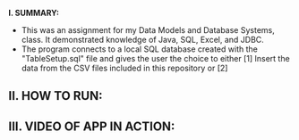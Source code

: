<b>I. SUMMARY:</b>
- This was an assignment for my Data Models and Database Systems, class. It demonstrated knowledge of Java, SQL, Excel, and JDBC.
- The program connects to a local SQL database created with the "TableSetup.sql" file and gives the user the choice to either [1] Insert the data from the CSV files included in this repository or [2]

<b>II. HOW TO RUN:</b>
- 

<b>III. VIDEO OF APP IN ACTION:</b>
- 
